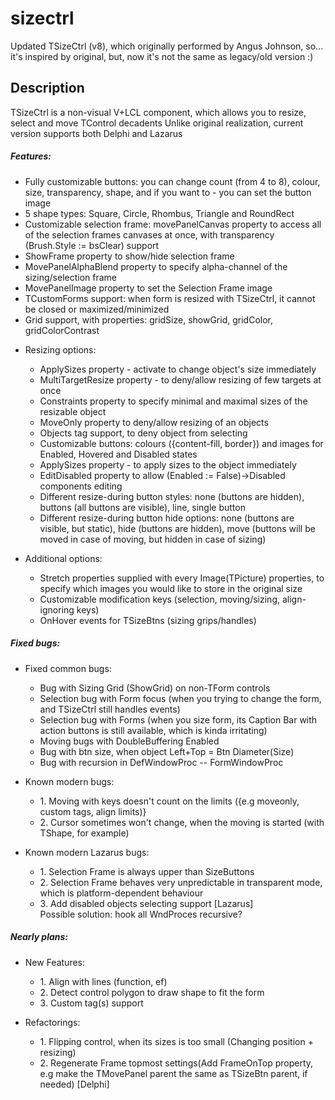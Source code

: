 # sizectrl
Updated TSizeCtrl (v8), which originally performed by Angus Johnson, so... it's inspired by original, but, now it's not the same as legacy/old version :)

## Description
TSizeCtrl is a non-visual V+LCL component, which allows you to resize, select and move TControl decadents
Unlike original realization, current version supports both Delphi and Lazarus

##### Features:
<ul> <li>Fully customizable buttons: you can change count (from 4 to 8), colour, size, transparency, shape, and if you want to - you can set the button image</li>
<li>5 shape types: Square, Circle, Rhombus, Triangle and RoundRect</li>
<li> Customizable selection frame: movePanelCanvas property to access all of the selection frames canvases at once, with transparency (Brush.Style := bsClear) support</li>
<li> ShowFrame property to show/hide selection frame</li>
<li> MovePanelAlphaBlend property to specify alpha-channel of the sizing/selection frame </li>
<li> MovePanelImage property to set the Selection Frame image </li>
<li> TCustomForms support: when form is resized with TSizeCtrl, it cannot be closed or maximized/minimized </li>
<li>Grid support, with properties: gridSize, showGrid, gridColor, gridColorContrast </li></ul>
<ul><li> Resizing options:</li><ul>
<li> ApplySizes property - activate to change object's size immediately
<li> MultiTargetResize property - to deny/allow resizing of few targets at once
<li> Constraints property to specify minimal and maximal sizes of the resizable object
<li> MoveOnly property to deny/allow resizing of an objects
<li> Objects tag support, to deny object from selecting
<li> Customizable buttons: colours ({content-fill, border}) and images for Enabled, Hovered and Disabled states 
<li> ApplySizes property - to apply sizes to the object immediately
<li> EditDisabled property to allow (Enabled := False)->Disabled components editing
<li> Different resize-during button styles: none (buttons are hidden),  buttons (all buttons are visible), line, single button
<li> Different resize-during button hide options: none (buttons are visible, but static), hide (buttons are hidden), move (buttons will be moved in case of moving, but hidden in case of sizing) </li>
	</ul></ul>
<ul><li> Additional options:</li><ul>
<li> Stretch properties supplied with every Image(TPicture) properties, to specify which images you would like to store in the original size
<li> Customizable modification keys (selection, moving/sizing, align-ignoring keys)
<li> OnHover events for TSizeBtns (sizing grips/handles) </li>
	</ul></ul>

##### Fixed bugs:
<ul><li> Fixed common bugs:</li><ul>
<li> Bug with Sizing Grid (ShowGrid) on non-TForm controls
<li> Selection bug with Form focus (when you trying to change the form, and TSizeCtrl still handles events)
<li> Selection bug with Forms (when you size form, its Caption Bar with action buttons is still available, which is kinda irritating)
<li> Moving bugs with DoubleBuffering Enabled
<li> Bug with btn size, when object Left+Top = Btn Diameter(Size)
<li> Bug with recursion in DefWindowProc -- FormWindowProc </li></ul></ul>
<ul><li> Known modern bugs:</li><ul>
<li> 1. Moving with keys doesn't count on the limits ({e.g moveonly, custom tags, align limits)} 
<li> 2. Cursor sometimes won't change, when the moving is started (with TShape, for example) </li>
</ul> </ul>
<ul><li> Known modern Lazarus bugs:</li><ul>
<li> 1. Selection Frame  is always upper than SizeButtons
<li> 2. Selection Frame behaves very unpredictable in transparent mode, which is platform-dependent behaviour
<li> 3. Add disabled objects selecting support [Lazarus]
		<br>Possible solution: hook all WndProces recursive?</li>
</ul></ul>

##### Nearly plans:
<ul><li> New Features:</li><ul>
<li> 1. Align with lines (function, ef)
<li> 2. Detect control polygon to draw shape to fit the form
<li> 3. Custom tag(s) support </li>
  </ul></ul>
<ul><li> Refactorings:</li><ul>
<li>1. Flipping control, when its sizes is too small
  (Changing position + resizing)
<li>2. Regenerate Frame topmost settings(Add FrameOnTop property, e.g make the TMovePanel parent the same as TSizeBtn parent, if needed) [Delphi]</li>
  </ul></ul>
